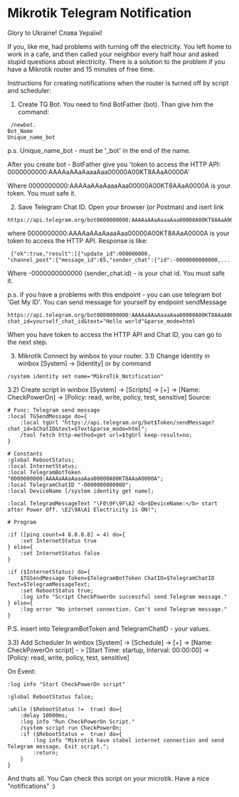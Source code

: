# Mikrotik Telegram Notification

Glory to Ukraine! Слава Україні!

If you, like me, had problems with turning off the electricity. You left home to work in a cafe, and then called your neighbor every half hour and asked stupid questions about electricity. There is a solution to the problem if you have a Mikrotik router and 15 minutes of free time.

Instructions for creating notifications when the router is turned off by script and scheduler:

1) Create TG Bot.
You need to find BotFather (bot). Than give him the command:
```
 /newbot.
Bot_Name
Unique_name_bot
```  
p.s. Unique_name_bot - must be '_bot' in the end of the name.

After you create bot - BotFather give you 'token to access the HTTP API: 0000000000:AAAAaAAaAaaaAaa00000A00KT8AAaA0000A'

Where 0000000000:AAAAaAAaAaaaAaa00000A00KT8AAaA0000A is your token. You must safe it.

2) Save Telegram Chat ID.
Open your browser (or Postman) and isert link
```
https://api.telegram.org/bot0000000000:AAAAaAAaAaaaAaa00000A00KT8AAaA0000A/getUpdates
```
where 0000000000:AAAAaAAaAaaaAaa00000A00KT8AAaA0000A is your token to access the HTTP API.
Response is like:
```
 {"ok":true,"result":[{"update_id":000000000,
"channel_post":{"message_id":65,"sender_chat":{"id":-0000000000000,... 
```
Where -0000000000000 (sender_chat.id) - is your chat id. You must safe it.

p.s. 
if you have a problems with this endpoint - you can use telegram bot 'Get My ID'. 
You can send message for yourself by endpoint sendMessage
```
https://api.telegram.org/bot0000000000:AAAAaAAaAaaaAaa00000A00KT8AAaA0000A/sendMessage?chat_id=yourself_chat_id&text="Hello world"&parse_mode=html

```
When you have token to access the HTTP API and Chat ID, you can go to the next step.

3) Mikrotik
Connect by winbox to your router.
3.1) Change Identity
in winbox [System] -> [Identity] or by command
```
/system identity set name="MikroTik_Notification"
```
3.2) Create script
in winbox [System] -> [Scripts] -> [+] -> [Name: CheckPowerOn] -> [Policy: read, write, policy, test, sensitive]
Source:
```
# Func: Telegram send message
:local TGSendMessage do={
    :local tgUrl "https://api.telegram.org/bot$Token/sendMessage?chat_id=$ChatID&text=$Text&parse_mode=html";
    /tool fetch http-method=get url=$tgUrl keep-result=no;
}

# Constants
:global RebootStatus;
:local InternetStatus;
:local TelegramBotToken "0000000000:AAAAaAAaAaaaAaa00000A00KT8AAaA0000A";
:local TelegramChatID "-0000000000000";
:local DeviceName [/system identity get name];

:local TelegramMessageText "\F0\9F\9F\A2 <b>$DeviceName:</b> start after Power Off. \E2\9A\A1 Electricity is ON!";

# Program

:if ([ping count=4 8.8.8.8] = 4) do={
    :set InternetStatus true
} else={
    :set InternetStatus false
}

:if ($InternetStatus) do={
    $TGSendMessage Token=$TelegramBotToken ChatID=$TelegramChatID Text=$TelegramMessageText;
    :set RebootStatus true;
    :log info "Script CheckPowerOn successful send Telegram message."
} else={
    :log error "No internet connection. Can't send Telegram message."
}

```

P.S. insert into TelegramBotToken and TelegramChatID - your values.

3.3) Add Scheduler
In winbox [System] -> [Schedule] -> [+] -> [Name: CheckPowerOn script] - > [Start Time: startup, Interval: 00:00:00] -> [Policy: read, write, policy, test, sensitive]

On Event:
```
:log info "Start CheckPowerOn script"

:global RebootStatus false;

:while ($RebootStatus !=  true) do={
    :delay 10000ms;
    :log info "Run CheckPowerOn Script."
    /system script run CheckPowerOn;
    :if ($RebootStatus =  true) do={
        :log info "Mikrotik have stabel internet connection and send Telegram message. Exit script.";
        :return;
    }
}
```

And thats all. You Can check this script on your microtik. Have a nice "notifications" :)

